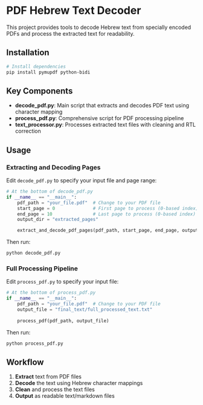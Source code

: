 # PDF Hebrew Text Decoder

This project provides tools to decode Hebrew text from specially encoded PDFs and process the extracted text for readability.

## Installation

```bash
# Install dependencies
pip install pymupdf python-bidi
```

## Key Components

- **decode_pdf.py**: Main script that extracts and decodes PDF text using character mapping
- **process_pdf.py**: Comprehensive script for PDF processing pipeline
- **text_processor.py**: Processes extracted text files with cleaning and RTL correction

## Usage

### Extracting and Decoding Pages

Edit `decode_pdf.py` to specify your input file and page range:
```python
# At the bottom of decode_pdf.py
if __name__ == "__main__":
    pdf_path = "your_file.pdf"  # Change to your PDF file
    start_page = 0              # First page to process (0-based index)
    end_page = 10               # Last page to process (0-based index)
    output_dir = "extracted_pages"

    extract_and_decode_pdf_pages(pdf_path, start_page, end_page, output_dir)
```

Then run:
```bash
python decode_pdf.py
```

### Full Processing Pipeline

Edit `process_pdf.py` to specify your input file:

```python
# At the bottom of process_pdf.py
if __name__ == "__main__":
    pdf_path = "your_file.pdf"  # Change to your PDF file
    output_file = "final_text/full_processed_text.txt"
    
    process_pdf(pdf_path, output_file)
```

Then run:
```bash
python process_pdf.py
```

## Workflow

1. **Extract** text from PDF files
2. **Decode** the text using Hebrew character mappings
3. **Clean** and process the text files
4. **Output** as readable text/markdown files
